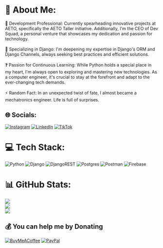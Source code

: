 # 💫 About Me:
🔭 Development Professional: Currently spearheading innovative projects at AETO, specifically the AETO Taller initiative. Additionally, I'm the CEO of Dev Squad, a personal venture that showcases my dedication and passion for technology.<br><br>🌱 Specializing in Django: I'm deepening my expertise in Django's ORM and Django Channels, always seeking best practices and efficient solutions.<br><br>❓ Passion for Continuous Learning: While Python holds a special place in my heart, I'm always open to exploring and mastering new technologies. As a computer engineer, it's crucial to stay at the forefront and adapt to the ever-changing tech demands.<br><br>⚡ Random Fact: In an unexpected twist of fate, I almost became a mechatronics engineer. Life is full of surprises.


## 🌐 Socials:
[![Instagram](https://img.shields.io/badge/Instagram-%23E4405F.svg?logo=Instagram&logoColor=white)](https://instagram.com/https://www.instagram.com/najeracolin/) [![LinkedIn](https://img.shields.io/badge/LinkedIn-%230077B5.svg?logo=linkedin&logoColor=white)](https://linkedin.com/in/https://www.linkedin.com/in/jose-angel-colin-najera-68386022a/) [![TikTok](https://img.shields.io/badge/TikTok-%23000000.svg?logo=TikTok&logoColor=white)](https://tiktok.com/@https://www.tiktok.com/@codedbycolin?is_from_webapp=1&sender_device=pc) 

# 💻 Tech Stack:
![Python](https://img.shields.io/badge/python-3670A0?style=for-the-badge&logo=python&logoColor=ffdd54) ![Django](https://img.shields.io/badge/django-%23092E20.svg?style=for-the-badge&logo=django&logoColor=white) ![DjangoREST](https://img.shields.io/badge/DJANGO-REST-ff1709?style=for-the-badge&logo=django&logoColor=white&color=ff1709&labelColor=gray) ![Postgres](https://img.shields.io/badge/postgres-%23316192.svg?style=for-the-badge&logo=postgresql&logoColor=white) ![Postman](https://img.shields.io/badge/Postman-FF6C37?style=for-the-badge&logo=postman&logoColor=white) ![Firebase](https://img.shields.io/badge/firebase-%23039BE5.svg?style=for-the-badge&logo=firebase)
# 📊 GitHub Stats:
![](https://github-readme-stats.vercel.app/api?username=Josecolin99&theme=tokyonight&hide_border=false&include_all_commits=true&count_private=true)<br/>
![](https://github-readme-streak-stats.herokuapp.com/?user=Josecolin99&theme=tokyonight&hide_border=false)<br/>
![](https://github-readme-stats.vercel.app/api/top-langs/?username=Josecolin99&theme=tokyonight&hide_border=false&include_all_commits=true&count_private=true&layout=compact)



  ## 💰 You can help me by Donating
  [![BuyMeACoffee](https://img.shields.io/badge/Buy%20Me%20a%20Coffee-ffdd00?style=for-the-badge&logo=buy-me-a-coffee&logoColor=black)](https://buymeacoffee.com/https://www.buymeacoffee.com/colinnajera) [![PayPal](https://img.shields.io/badge/PayPal-00457C?style=for-the-badge&logo=paypal&logoColor=white)](https://paypal.me/https://www.paypal.com/paypalme/ColinNajera) 

  
<!-- Proudly created with GPRM ( https://gprm.itsvg.in ) -->
